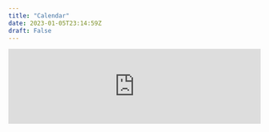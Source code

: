 ```yaml
---
title: "Calendar"
date: 2023-01-05T23:14:59Z
draft: False
---
```

<iframe src="https://embed.styledcalendar.com/#zncXXP8w5uz834588x6i" title="Styled Calendar" class="styled-calendar-container" style="width: 100%; border: none;" data-cy="calendar-embed-iframe"></iframe>
<script async type="module" src="https://embed.styledcalendar.com/assets/parent-window.js"></script>
